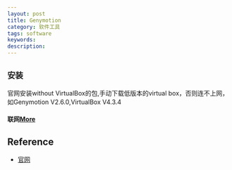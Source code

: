 ```yaml
---
layout: post
title: Genymotion
category: 软件工具
tags: software
keywords: 
description: 
---
```


## `安装`

官网安装without VirtualBox的包,手动下载低版本的virtual box，否则连不上网，如Genymotion V2.6.0,VirtualBox V4.3.4

#### 联网[More](https://www.jb51.net/article/136461.htm)

## Reference

* [官网](https://www.genymotion.com/download/)

